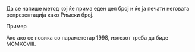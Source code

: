 Да се напише метод кој ќе прима еден цел број и ќе ја печати неговата репрезентација како Римски број.

Пример

Aко ако се повика со парамететар 1998, излезот треба да биде MCMXCVIII.